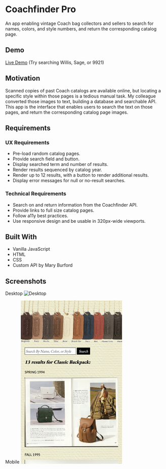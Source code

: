 # Coachfinder Pro

An app enabling vintage Coach bag collectors and sellers to search for names, colors, and style numbers, and return the corresponding catalog page.

## Demo

[Live Demo](https://www.jenniferkerssen.com/coachfinderpro/) (Try searching Willis, Sage, or 9921)

## Motivation
Scanned copies of past Coach catalogs are available online, but locating a specific style within those pages is a tedious manual task. My colleague converted those images to text, building a database and searchable API. This app is the interface that enables users to search the text on those pages, and return the corresponding catalog page images.

## Requirements
### UX Requirements
* Pre-load random catalog pages.
* Provide search field and button.
* Display searched term and number of results.
* Render results sequenced by catalog year.
* Render up to 12 results, with a button to render additional results.
* Display error messages for null or no-result searches.

### Technical Requirements 
* Search on and return information from the Coachfinder API.
* Provide links to full size catalog pages.
* Follow a11y best practices.
* Use responsive design and be usable in 320px-wide viewports.

## Built With
* Vanilla JavaScript
* HTML
* CSS
* Custom API by Mary Burford

## Screenshots

Desktop
<img src="images/coachfinderdesktop.png" alt="Desktop"/>

Mobile
<img src="images/coachfindermobile.png" alt="Mobile" width="320"/>